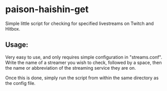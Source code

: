 # paison-haishin-get
Simple little script for checking for specified livestreams on Twitch
and Hitbox.

## Usage:
Very easy to use, and only requires simple configuration in "streams.conf".
Write the name of a streamer you wish to check, followed by a space, then
the name or abbreviation of the streaming service they are on.

Once this is done, simply run the script from within the same directory as
the config file.


